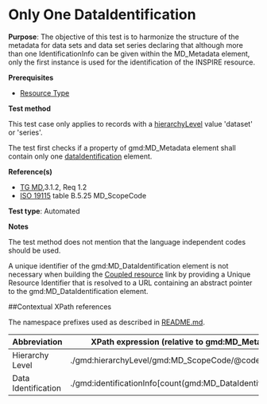 # Only One DataIdentification

**Purpose**:
The objective of this test is to harmonize the structure of the metadata for data sets and data set series declaring 
that although more than one IdentificationInfo can be given within the MD_Metadata element, only the first instance
 is used for the identification of the INSPIRE resource.

**Prerequisites**

* [Resource Type](http://inspire.ec.europa.eu/id/ats/metadata/2.0/datasets-and-series/resource-type)

**Test method**

This test case only applies to records with a [hierarchyLevel](#hierarchyLevel) value 'dataset' or 'series'.

The test first checks if a property of gmd:MD_Metadata element shall contain only 
one [dataIdentification](#dataIdentification) element.

**Reference(s)**

* [TG MD](http://inspire.ec.europa.eu/id/ats/metadata/2.0/datasets-and-series/README#ref_TG_MD),3.1.2, Req 1.2
* [ISO 19115](http://inspire.ec.europa.eu/id/ats/metadata/2.0/datasets-and-series/README#ref_ISO_19115) table B.5.25 MD_ScopeCode 

**Test type**: Automated

**Notes**

The test method does not mention that the language independent codes should be used.

A unique identifier of the gmd:MD_DataIdentification element is not necessary when building 
the [Coupled resource](http://inspire.ec.europa.eu/id/ats/metadata/2.0/sds/coupled-resource) 
link by providing a Unique Resource Identifier that is resolved to a URL containing an abstract pointer 
to the gmd:MD_DataIdentification element.

##Contextual XPath references

The namespace prefixes used as described in [README.md](http://inspire.ec.europa.eu/id/ats/metadata/2.0/datasets-and-series/README#namespaces).

Abbreviation                                   |  XPath expression (relative to gmd:MD_Metadata)
-----------------------------------------------| -------------------------------------------------------------------------
<a name="hierarchyLevel"></a> Hierarchy Level | ./gmd:hierarchyLevel/gmd:MD_ScopeCode/@codeListValue
<a name="dataIdentification"> Data Identification </a>   | ./gmd:identificationInfo[count(gmd:MD_DataIdentification)=1]
